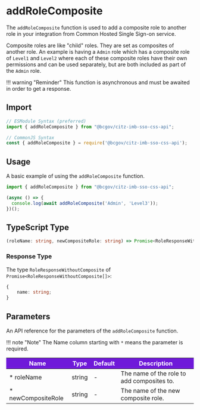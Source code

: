 # addRoleComposite

The `addRoleComposite` function is used to add a composite role to another role in your integration from Common Hosted Single Sign-on service. 

Composite roles are like "child" roles. They are set as composites of another role. An example is having a `Admin` role which has a composite role of `Level1` and `Level2` where each of these composite roles have their own permissions and can be used separately, but are both included as part of the `Admin` role.

!!! warning "Reminder"
    This function is asynchronous and must be awaited in order to get a response.

## Import

```JavaScript
// ESModule Syntax (preferred)
import { addRoleComposite } from "@bcgov/citz-imb-sso-css-api";

// CommonJS Syntax
const { addRoleComposite } = require('@bcgov/citz-imb-sso-css-api');
```

## Usage

A basic example of using the `addRoleComposite` function.

```JavaScript
import { addRoleComposite } from "@bcgov/citz-imb-sso-css-api";

(async () => {
  console.log(await addRoleComposite('Admin', 'Level3'));
})();
```

## TypeScript Type

```TypeScript
(roleName: string, newCompositeRole: string) => Promise<RoleResponseWithoutComposite[]>;
```

### Response Type

The type `RoleResponseWithoutComposite` of `Promise<RoleResponseWithoutComposite[]>`:

```TypeScript
{
    name: string;
}
```

## Parameters

An API reference for the parameters of the `addRoleComposite` function.

!!! note "Note"
    The Name column starting with `*` means the parameter is required.

<table>
  <!-- Table columns -->
  <thead>
    <tr>
      <th style="background: #6f19d9; color: white;">Name</th>
      <th style="background: #6f19d9; color: white;">Type</th>
      <th style="background: #6f19d9; color: white;">Default</th>
      <th style="background: #6f19d9; color: white;">Description</th>
    </tr>
  </thead>

  <!-- Table rows -->
  <tbody>
    <tr>
      <td>* roleName</td>
      <td>string</td>
      <td>-</td>
      <td>The name of the role to add composites to.</td>
    </tr>
    <tr>
      <td>* newCompositeRole</td>
      <td>string</td>
      <td>-</td>
      <td>The name of the new composite role.</td>
    </tr>
  </tbody>
</table>
